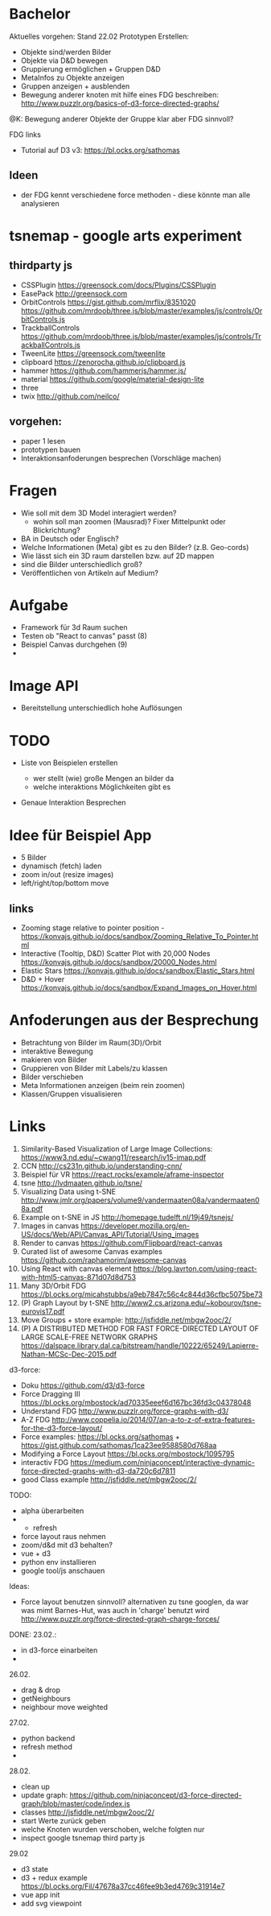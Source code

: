 # Bachelor


Aktuelles vorgehen: Stand 22.02
Prototypen Erstellen:
- Objekte sind/werden Bilder
- Objekte via D&D bewegen
- Gruppierung ermöglichen + Gruppen D&D
- MetaInfos zu Objekte anzeigen
- Gruppen anzeigen + ausblenden
- Bewegung anderer knoten mit hilfe eines FDG beschreiben: http://www.puzzlr.org/basics-of-d3-force-directed-graphs/

@K: Bewegung anderer Objekte der Gruppe klar aber FDG sinnvoll? 

FDG links
- Tutorial auf D3 v3: https://bl.ocks.org/sathomas

## Ideen
- der FDG kennt verschiedene force methoden - diese könnte man alle analysieren

# tsnemap - google arts experiment

## thirdparty js
- CSSPlugin https://greensock.com/docs/Plugins/CSSPlugin
- EasePack http://greensock.com
- OrbitControls https://gist.github.com/mrflix/8351020 https://github.com/mrdoob/three.js/blob/master/examples/js/controls/OrbitControls.js
- TrackballControls https://github.com/mrdoob/three.js/blob/master/examples/js/controls/TrackballControls.js
- TweenLite https://greensock.com/tweenlite
- clipboard https://zenorocha.github.io/clipboard.js
- hammer https://github.com/hammerjs/hammer.js/
- material https://github.com/google/material-design-lite
- three
- twix http://github.com/neilco/

## vorgehen: 
- paper 1 lesen
- prototypen bauen
- Interaktionsanfoderungen besprechen (Vorschläge machen) 


# Fragen
- Wie soll mit dem 3D Model interagiert werden? 
  - wohin soll man zoomen (Mausrad)? Fixer Mittelpunkt oder Blickrichtung? 
- BA in Deutsch oder Englisch? 
- Welche Informationen (Meta) gibt es zu den Bilder? (z.B. Geo-cords) 
- Wie lässt sich ein 3D raum darstellen bzw. auf 2D mappen 
- sind die Bilder unterschiedlich groß?
- Veröffentlichen von Artikeln auf Medium? 

# Aufgabe
- Framework für 3d Raum suchen
- Testen ob "React to canvas" passt (8)
- Beispiel Canvas durchgehen (9)
-
# Image API
- Bereitstellung unterschiedlich hohe Auflösungen

# TODO
- Liste von Beispielen erstellen
  - wer stellt (wie) große Mengen an bilder da
  - welche interaktions Möglichkeiten gibt es
  
- Genaue Interaktion Besprechen

# Idee für Beispiel App
- 5 Bilder 
- dynamisch (fetch) laden
- zoom in/out (resize images)
- left/right/top/bottom move

## links
- Zooming stage relative to pointer position - https://konvajs.github.io/docs/sandbox/Zooming_Relative_To_Pointer.html
- Interactive (Tooltip, D&D)  Scatter Plot with 20,000 Nodes https://konvajs.github.io/docs/sandbox/20000_Nodes.html
- Elastic Stars https://konvajs.github.io/docs/sandbox/Elastic_Stars.html
- D&D + Hover https://konvajs.github.io/docs/sandbox/Expand_Images_on_Hover.html


# Anfoderungen aus der Besprechung
- Betrachtung von Bilder im Raum(3D)/Orbit
- interaktive Bewegung
- makieren von Bilder
- Gruppieren von Bilder mit Labels/zu klassen
- Bilder verschieben
- Meta Informationen anzeigen (beim rein zoomen)
- Klassen/Gruppen visualisieren



# Links
1. Similarity-Based Visualization of Large Image Collections: https://www3.nd.edu/~cwang11/research/iv15-imap.pdf 
2. CCN http://cs231n.github.io/understanding-cnn/ 
3. Beispiel für VR https://react.rocks/example/aframe-inspector
4. tsne http://lvdmaaten.github.io/tsne/
5. Visualizing Data using t-SNE http://www.jmlr.org/papers/volume9/vandermaaten08a/vandermaaten08a.pdf
6. Example on t-SNE in JS http://homepage.tudelft.nl/19j49/tsnejs/
7. Images in canvas https://developer.mozilla.org/en-US/docs/Web/API/Canvas_API/Tutorial/Using_images
8. Render to canvas https://github.com/Flipboard/react-canvas
9. Curated list of awesome Canvas examples https://github.com/raphamorim/awesome-canvas
10. Using React with canvas element https://blog.lavrton.com/using-react-with-html5-canvas-871d07d8d753
11. Many 3D/Orbit FDG https://bl.ocks.org/micahstubbs/a9eb7847c56c4c844d36cfbc5075be73
12. (P) Graph Layout by t-SNE http://www2.cs.arizona.edu/~kobourov/tsne-eurovis17.pdf
13. Move Groups + store example: http://jsfiddle.net/mbgw2ooc/2/
14. (P) A DISTRIBUTED METHOD FOR FAST FORCE-DIRECTED LAYOUT OF LARGE SCALE-FREE NETWORK GRAPHS https://dalspace.library.dal.ca/bitstream/handle/10222/65249/Lapierre-Nathan-MCSc-Dec-2015.pdf
 

d3-force:
- Doku https://github.com/d3/d3-force
- Force Dragging III https://bl.ocks.org/mbostock/ad70335eeef6d167bc36fd3c04378048
- Understand FDG http://www.puzzlr.org/force-graphs-with-d3/
- A-Z FDG http://www.coppelia.io/2014/07/an-a-to-z-of-extra-features-for-the-d3-force-layout/
- Force examples: https://bl.ocks.org/sathomas + https://gist.github.com/sathomas/1ca23ee9588580d768aa
- Modifying a Force Layout https://bl.ocks.org/mbostock/1095795
- interactiv FDG https://medium.com/ninjaconcept/interactive-dynamic-force-directed-graphs-with-d3-da720c6d7811
- good Class example http://jsfiddle.net/mbgw2ooc/2/
 
TODO:
- alpha überarbeiten
- - refresh
- force layout raus nehmen
- zoom/d&d mit d3 behalten? 
- vue + d3 
- python env installieren 
- google tool/js anschauen

Ideas: 
- Force layout benutzen sinnvoll? alternativen zu tsne googlen, da war was mimt Barnes-Hut, was auch in 'charge' benutzt wird http://www.puzzlr.org/force-directed-graph-charge-forces/

DONE:
23.02.:
- in d3-force einarbeiten
- 


26.02.
- drag & drop
- getNeighbours
- neighbour move weighted  

27.02.
- python backend 
- refresh method
- 

28.02.
- clean up
- update graph: https://github.com/ninjaconcept/d3-force-directed-graph/blob/master/code/index.js
- classes http://jsfiddle.net/mbgw2ooc/2/
- start Werte zurück geben
- welche Knoten wurden verschoben, welche folgten nur
- inspect google tsnemap third party js 

29.02
- d3 state
- d3 + redux example https://bl.ocks.org/Fil/47678a37cc46fee9b3ed4769c31914e7
- vue app init
- add svg viewpoint


